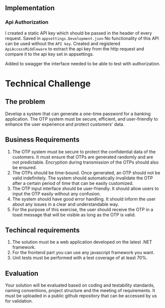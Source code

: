 ## Implementation

### Api Authorization
I created a static API key which should be passed in the header of every request. Saved in `appsettings.Development.json`
No functionality of this API can be used without the `API key`. Created and registered `ApiAccessMiddleware` to extract the api key from the
http request and compare it to the api key set in appsettings.

Added to swagger the interface needed to be able to test with authorization.



# Technical Challenge

## The problem

Develop a system that can generate a one-time password for a banking application. The OTP system must be secure, efficient, and user-friendly to enhance the user experience and protect customers' data.
 
## Business Requirements

1. The OTP system must be secure to protect the confidential data of the customers. It must ensure that OTPs are generated randomly and are not predictable. Encryption during transmission of the OTPs should also be ensured.
2. The OTPs should be time-bound. Once generated, an OTP should not be valid indefinitely. The system should automatically invalidate the OTP after a certain period of time that can be easily customized.
3. The OTP input interface should be user-friendly. It should allow users to input the OTP easily without any confusion.
4. The system should have good error handling. It should inform the user about any issues in a clear and understandable way.
5. For the purpose of this exercise, the user should receive the OTP in a toast message that will be visible as long as the OTP is valid.

## Techincal requirements

1. The solution must be a web application developed on the latest .NET framework.
2. For the frontend part you can use any javascript framework you want.
3. Unit tests must be performed with a test coverage of at least 70%.

## Evaluation
Your solution will be evaluated based on coding and testability standards, naming conventions, project structure and the meeting of requirements. It must be uploaded in a public github repository that can be accessed by us for validation.


 
